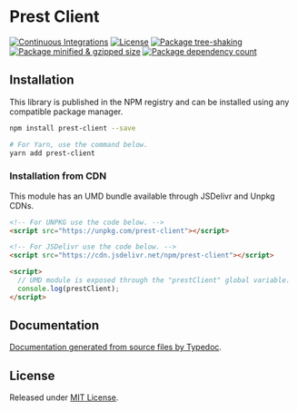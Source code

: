 # Prest Client

[![Continuous Integrations](https://github.com/pgEdge/prest-client/actions/workflows/continuous-integrations.yaml/badge.svg?branch=main)](https://github.com/pgEdge/prest-client/actions/workflows/continuous-integrations.yaml)
[![License](https://badgen.net/github/license/pgEdge/prest-client)](./LICENSE)
[![Package tree-shaking](https://badgen.net/bundlephobia/tree-shaking/prest-client)](https://bundlephobia.com/package/prest-client)
[![Package minified & gzipped size](https://badgen.net/bundlephobia/minzip/prest-client)](https://bundlephobia.com/package/prest-client)
[![Package dependency count](https://badgen.net/bundlephobia/dependency-count/reactprest-client)](https://bundlephobia.com/package/prest-client)

## Installation

This library is published in the NPM registry and can be installed using any compatible package manager.

```sh
npm install prest-client --save

# For Yarn, use the command below.
yarn add prest-client
```

### Installation from CDN

This module has an UMD bundle available through JSDelivr and Unpkg CDNs.

```html
<!-- For UNPKG use the code below. -->
<script src="https://unpkg.com/prest-client"></script>

<!-- For JSDelivr use the code below. -->
<script src="https://cdn.jsdelivr.net/npm/prest-client"></script>

<script>
  // UMD module is exposed through the "prestClient" global variable.
  console.log(prestClient);
</script>
```

## Documentation

[Documentation generated from source files by Typedoc](./docs/README.md).

## License

Released under [MIT License](./LICENSE).
